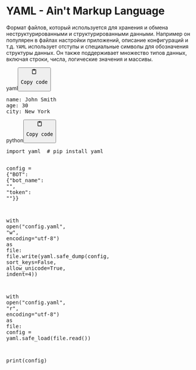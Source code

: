 <h1>YAML - Ain't Markup Language</h1>
<p>Формат файлов, который используется для хранения и обмена неструктурированными и структурированными
данными. Например он популярен в файлах настройки приложений, описание конфигураций и т.д.
<code>YAML</code> использует отступы и специальные символы для обозначения структуры данных.
Он также поддерживает множество типов данных, включая строки, числа, логические значения и массивы.</p>
<div class="code-element"><div class="lang-line"><text>yaml</text><button class="copy-button" onclick="copyCode(this)"><svg aria-hidden="true" xmlns="http://www.w3.org/2000/svg" width="16" height="16" fill="none" viewBox="0 0 24 24"><path stroke="currentColor" stroke-linecap="round" stroke-linejoin="round" stroke-width="2" d="M15 4h3a1 1 0 0 1 1 1v15a1 1 0 0 1-1 1H6a1 1 0 0 1-1-1V5a1 1 0 0 1 1-1h3m0 3h6m-5-4v4h4V3h-4Z"/></svg><pre>Copy code</pre></button></div><div class="code"><div class="highlight"><pre><span></span><span class="nt">name</span><span class="p">:</span><span class="w"> </span><span class="l l-Scalar l-Scalar-Plain">John Smith</span>
<span class="nt">age</span><span class="p">:</span><span class="w"> </span><span class="l l-Scalar l-Scalar-Plain">30</span>
<span class="nt">city</span><span class="p">:</span><span class="w"> </span><span class="l l-Scalar l-Scalar-Plain">New York</span>
</pre></div></div></div>

<div class="code-element"><div class="lang-line"><text>python</text><button class="copy-button" onclick="copyCode(this)"><svg aria-hidden="true" xmlns="http://www.w3.org/2000/svg" width="16" height="16" fill="none" viewBox="0 0 24 24"><path stroke="currentColor" stroke-linecap="round" stroke-linejoin="round" stroke-width="2" d="M15 4h3a1 1 0 0 1 1 1v15a1 1 0 0 1-1 1H6a1 1 0 0 1-1-1V5a1 1 0 0 1 1-1h3m0 3h6m-5-4v4h4V3h-4Z"/></svg><pre>Copy code</pre></button></div><div class="code"><div class="highlight"><pre><span></span><span class="kn">import</span> <span class="nn">yaml</span>  <span class="c1"># pip install yaml</span>


<span class="n">config</span> <span class="o">=</span> <span class="p">{</span><span class="s2">&quot;BOT&quot;</span><span class="p">:</span> <span class="p">{</span><span class="s2">&quot;bot_name&quot;</span><span class="p">:</span> <span class="s2">&quot;&quot;</span><span class="p">,</span> <span class="s2">&quot;token&quot;</span><span class="p">:</span> <span class="s2">&quot;&quot;</span><span class="p">}}</span>

<span class="k">with</span> <span class="nb">open</span><span class="p">(</span><span class="s2">&quot;config.yaml&quot;</span><span class="p">,</span> <span class="s2">&quot;w&quot;</span><span class="p">,</span> <span class="n">encoding</span><span class="o">=</span><span class="s2">&quot;utf-8&quot;</span><span class="p">)</span> <span class="k">as</span> <span class="n">file</span><span class="p">:</span>
    <span class="n">file</span><span class="o">.</span><span class="n">write</span><span class="p">(</span><span class="n">yaml</span><span class="o">.</span><span class="n">safe_dump</span><span class="p">(</span><span class="n">config</span><span class="p">,</span> <span class="n">sort_keys</span><span class="o">=</span><span class="kc">False</span><span class="p">,</span> <span class="n">allow_unicode</span><span class="o">=</span><span class="kc">True</span><span class="p">,</span> <span class="n">indent</span><span class="o">=</span><span class="mi">4</span><span class="p">))</span>

<span class="k">with</span> <span class="nb">open</span><span class="p">(</span><span class="s2">&quot;config.yaml&quot;</span><span class="p">,</span> <span class="s2">&quot;r&quot;</span><span class="p">,</span> <span class="n">encoding</span><span class="o">=</span><span class="s2">&quot;utf-8&quot;</span><span class="p">)</span> <span class="k">as</span> <span class="n">file</span><span class="p">:</span>
    <span class="n">config</span> <span class="o">=</span> <span class="n">yaml</span><span class="o">.</span><span class="n">safe_load</span><span class="p">(</span><span class="n">file</span><span class="o">.</span><span class="n">read</span><span class="p">())</span>

<span class="nb">print</span><span class="p">(</span><span class="n">config</span><span class="p">)</span>
</pre></div></div></div>